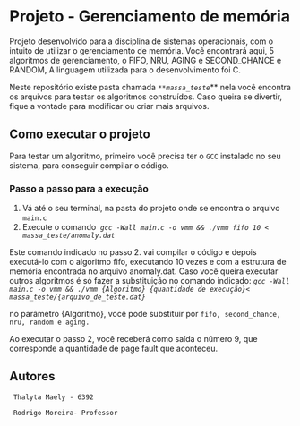 # Projeto - Gerenciamento de memória

Projeto desenvolvido para a disciplina de sistemas operacionais, com o intuito de utilizar o gerenciamento de memória. Você encontrará aqui, 5 algoritmos de gerenciamento, o FIFO, NRU, AGING e SECOND_CHANCE e RANDOM, A linguagem  utilizada para o desenvolvimento foi C.

Neste repositório existe pasta chamada *`**massa_teste`*** nela você encontra os arquivos para testar os algoritmos construídos. Caso queira se divertir, fique a vontade para modificar ou criar mais arquivos.

## **Como executar o projeto**

Para testar um algoritmo, primeiro você precisa ter o `GCC` instalado no seu sistema, para conseguir compilar o código.

### Passo a passo para a execução

 

1. Vá até o seu terminal, na pasta do projeto onde se encontra o arquivo `main.c`
2. Execute o comando  *`gcc -Wall main.c -o vmm && ./vmm fifo 10 < massa_teste/anomaly.dat`*

Este comando indicado no passo 2. vai compilar o código e depois executá-lo com o algoritmo fifo, executando 10 vezes e com a estrutura de memória encontrada no arquivo anomaly.dat. Caso você queira executar outros algoritmos é só fazer a substituição no comando indicado: *`gcc -Wall main.c -o vmm && ./vmm {Algoritmo} {quantidade de execução}< massa_teste/{arquivo_de_teste.dat}`*

no parâmetro {Algoritmo}, você pode substituir por `fifo, second_chance, nru, random e aging.`

Ao executar o passo 2, você receberá como saída o número 9, que corresponde a quantidade de page fault que aconteceu.

## **Autores**

     Thalyta Maely - 6392

     Rodrigo Moreira- Professor